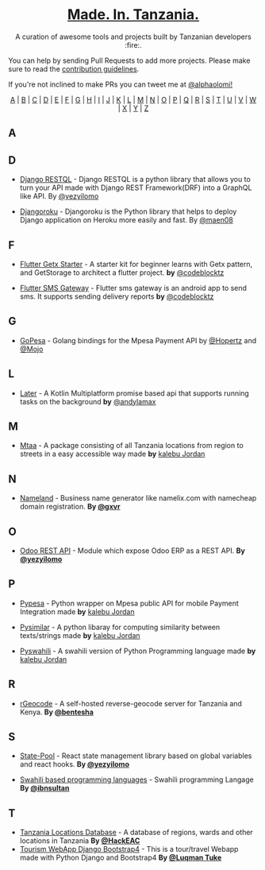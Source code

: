 <h1 align="center">
  <a href="https://tanzania-developers-community.github.io/made-in-tanzania/">
    Made. In. Tanzania.
  </a>
</h1>
<p align="center">A curation of awesome tools and projects built by Tanzanian developers :fire:.

You can help by sending Pull Requests to add more projects. Please make sure to read the [contribution guidelines](https://github.com/Tanzania-Developers-Community/made-in-tanzania/blob/main/contributing.md).

If you're not inclined to make PRs you can tweet me at [@alphaolomi!](https://twitter.com/AlphaOlomi)
</p>

<p align="center">
  <a href="#A">A</a> | <a href="#B">B</a> | <a href="#C">C</a> | <a href="#D">D</a> | <a href="#E">E</a> | <a href="#F">F</a> | <a href="#G">G</a> | <a href="#H">H</a> | <a href="#I">I</a> | <a href="#J">J</a> | <a href="#K">K</a> | <a href="#L">L</a> | <a href="#M">M</a> | <a href="#N">N</a> | <a href="#O">O</a> | <a href="#P">P</a> | <a href="#Q">Q</a> | <a href="#R">R</a> | <a href="#S">S</a> | <a href="#T">T</a> | <a href="#U">U</a> | <a href="#V">V</a> | <a href="#W">W</a> | <a href="#X">X</a> | <a href="#Y">Y</a> | <a href="#Z">Z</a>
</p>

## <a name="A"> </a>A

<!-- 
## <a name="B"> </a>B 
- [Project Name](https://github.com/username/projectname) - Some description. **By [@username](https://twitter.com/username)**

-->

## <a name="D"> </a>D
- [Django RESTQL](https://github.com/yezyilomo/django-restql) - Django RESTQL is a python library that allows you to turn your API made with Django REST Framework(DRF) into a GraphQL like API. By [@yezyilomo](https://twitter.com/yezyilomo)

- [Djangoroku](https://github.com/maen08/djangoroku) - Djangoroku is the Python library that helps to deploy Django application on Heroku more easily and fast. By [@maen08](https://twitter.com/maentechie)

## <a name="F"> </a>F
- [Flutter Getx Starter](https://github.com/codeblocktz/Codeblock-Flutter-Getx-Starter) - A starter kit for beginner learns with Getx pattern, and GetStorage to architect a flutter project. **by** [@codeblocktz](https://github.com/codeblocktz)

- [Flutter SMS Gateway](https://github.com/codeblocktz/sms_gateway) - Flutter sms gateway is an android app to send sms. It supports sending delivery reports **by** [@codeblocktz](https://github.com/codeblocktz)

## <a name="G"> </a>G
- [GoPesa](https://github.com/Golang-Tanzania/GoPesa) - Golang bindings for the Mpesa Payment API by [@Hopertz](https://github.com/Hopertz) and [@Mojo](https://github.com/AvicennaJr) 

## <a name="L"></a>L
- [Later](https://github.com/aSoft-Ltd/later) -  A Kotlin Multiplatform promise based api that supports running tasks on the background **by** [@andylamax](https://github.com/andylamax)

## <a name="M"></a>M
- [Mtaa](https://github.com/Kalebu/mtaa) -  A package consisting of all Tanzania locations from region to streets in a easy accessible way made **by** [kalebu Jordan](https://github.com/Kalebu)

## <a name="N"> </a>N 
- [Nameland](https://github.com/gxvr/Business-Name-Generator) - Business name generator like namelix.com with namecheap domain registration. **By [@gxvr](https://twitter.com/gxvr)**

## <a name="O"></a>O
- [Odoo REST API](https://github.com/yezyilomo/odoo-rest-api) -  Module which expose Odoo ERP as a REST API. **By [@yezyilomo](https://github.com/yezyilomo)**

## <a name="P"></a>P
- [Pypesa](https://github.com/Kalebu/pypesa) - Python wrapper on Mpesa public API for mobile Payment Integration made **by** [kalebu Jordan](https://github.com/Kalebu)

- [Pysimilar](https://github.com/Kalebu/pysimilar) - A python libaray for computing similarity between texts/strings made **by** [kalebu Jordan](https://github.com/Kalebu)

- [Pyswahili](https://github.com/Kalebu/pyswahili) - A swahili version of Python Programming language made **by** [kalebu Jordan](https://github.com/Kalebu)

## <a name="R"> </a>R 
- [rGeocode](https://github.com/bentesha/rgeocode) - A self-hosted reverse-geocode server for Tanzania and Kenya. **By [@bentesha](https://github.com/bentesha)**


## <a name="S"> </a>S
- [State-Pool](https://github.com/yezyilomo/state-pool) - React state management library based on global variables and react hooks. **By [@yezyilomo](https://github.com/yezyilomo)**

- [Swahili based programming languages](https://github.com/ibnsultan/swahili-programming-language) -  Swahili programming Langage **By [@ibnsultan](https://github.com/ibnsultan)**


## <a name="T"> </a>T
- [Tanzania Locations Database](https://github.com/HackEAC/tanzania-locations-db) -  A database of regions, wards and other locations in Tanzania  **By [@HackEAC](https://github.com/HackEAC)**
- [Tourism WebApp Django Bootstrap4](https://github.com/luqmantuke/TuksimAdventure) -  This is a tour/travel Webapp made with Python Django and Bootstrap4  **By [@Luqman Tuke](https://github.com/luqmantuke)**

